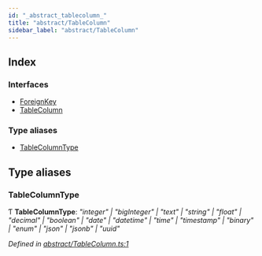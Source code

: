 ```yaml
---
id: "_abstract_tablecolumn_"
title: "abstract/TableColumn"
sidebar_label: "abstract/TableColumn"
---
```


## Index

### Interfaces

* [ForeignKey](../interfaces/_abstract_tablecolumn_.foreignkey.md)
* [TableColumn](../interfaces/_abstract_tablecolumn_.tablecolumn.md)

### Type aliases

* [TableColumnType](_abstract_tablecolumn_.md#tablecolumntype)

## Type aliases

###  TableColumnType

Ƭ **TableColumnType**: *"integer" | "bigInteger" | "text" | "string" | "float" | "decimal" | "boolean" | "date" | "datetime" | "time" | "timestamp" | "binary" | "enum" | "json" | "jsonb" | "uuid"*

*Defined in [abstract/TableColumn.ts:1](https://github.com/aerogear/graphback/blob/63664df15/packages/graphql-migrations/src/abstract/TableColumn.ts#L1)*
